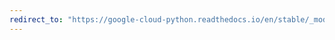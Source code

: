```yaml
---
redirect_to: "https://google-cloud-python.readthedocs.io/en/stable/_modules/google/cloud/language_v1.html"
---
```

